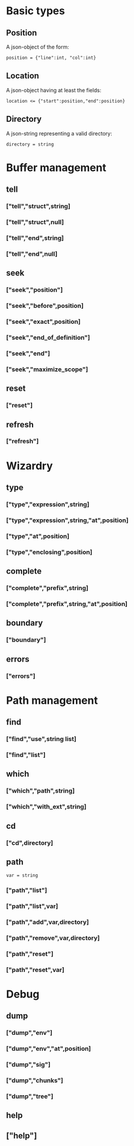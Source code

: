 
# Basic types

## Position

A json-object of the form: 

    position = {"line":int, "col":int}

## Location

A json-object having at least the fields: 

    location <= {"start":position,"end":position}

## Directory

A json-string representing a valid directory:

    directory = string

# Buffer management

## tell

### ["tell","struct",string]

### ["tell","struct",null]

### ["tell","end",string]

### ["tell","end",null]

## seek

### ["seek","position"]

### ["seek","before",position]

### ["seek","exact",position]

### ["seek","end\_of\_definition"]

### ["seek","end"]

### ["seek","maximize\_scope"]

## reset

### ["reset"]

## refresh

### ["refresh"]

# Wizardry

## type

### ["type","expression",string]
### ["type","expression",string,"at",position]
### ["type","at",position]
### ["type","enclosing",position]

## complete

### ["complete","prefix",string]
### ["complete","prefix",string,"at",position]

## boundary

### ["boundary"]

## errors

### ["errors"]

# Path management

## find

### ["find","use",string list]
### ["find","list"]

## which

### ["which","path",string]
### ["which","with\_ext",string]

## cd

### ["cd",directory]

## path

    var = string

### ["path","list"]
### ["path","list",var]

### ["path","add",var,directory]
### ["path","remove",var,directory]

### ["path","reset"]
### ["path","reset",var]

# Debug

## dump

### ["dump","env"]
### ["dump","env","at",position]
### ["dump","sig"]
### ["dump","chunks"]
### ["dump","tree"]

## help

## ["help"]
